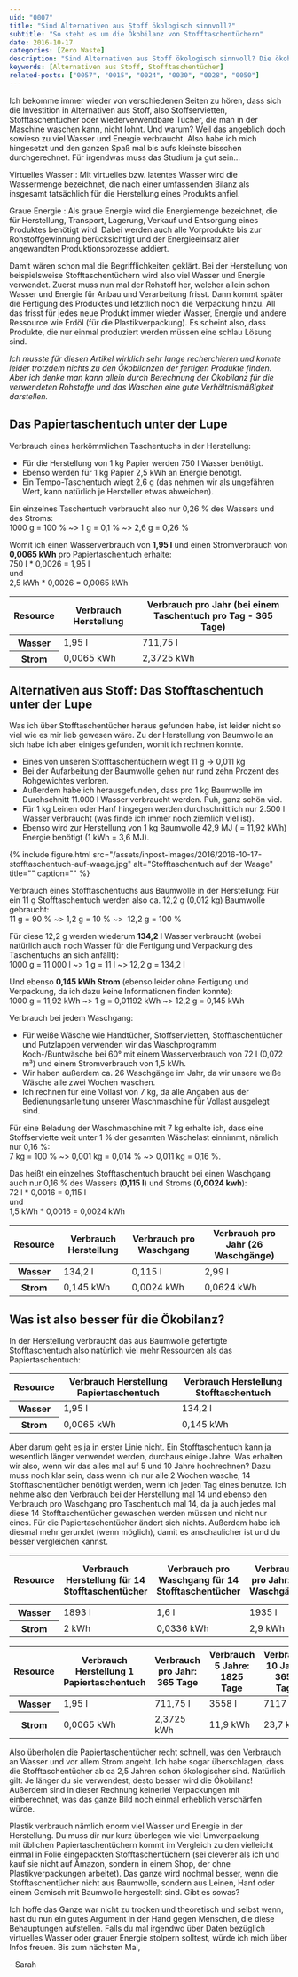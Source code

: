 ```yaml
---
uid: "0007"
title: "Sind Alternativen aus Stoff ökologisch sinnvoll?"
subtitle: "So steht es um die Ökobilanz von Stofftaschentüchern"
date: 2016-10-17
categories: [Zero Waste]
description: "Sind Alternativen aus Stoff ökologisch sinnvoll? Die ökobilanz von Stofftaschentüchern will ich mir hier genauer angucken."
keywords: [Alternativen aus Stoff, Stofftaschentücher]
related-posts: ["0057", "0015", "0024", "0030", "0028", "0050"]
---
```

Ich bekomme immer wieder von verschiedenen Seiten zu hören, dass sich die Investition in Alternativen aus Stoff, also Stoffservietten, Stofftaschentücher oder wiederverwendbare Tücher, die man in der Maschine waschen kann, nicht lohnt. Und warum? Weil das angeblich doch sowieso zu viel Wasser und Energie verbraucht. Also habe ich mich hingesetzt und den ganzen Spaß mal bis aufs kleinste bisschen durchgerechnet. Für irgendwas muss das Studium ja gut sein...
<!--more-->

Virtuelles Wasser
: Mit virtuelles bzw. latentes Wasser wird die Wassermenge bezeichnet, die nach einer umfassenden Bilanz als insgesamt tatsächlich für die Herstellung eines Produkts anfiel.

Graue Energie
: Als graue Energie wird die Energiemenge bezeichnet, die für Herstellung, Transport, Lagerung, Verkauf und Entsorgung eines Produktes benötigt wird. Dabei werden auch alle Vorprodukte bis zur Rohstoffgewinnung berücksichtigt und der Energieeinsatz aller angewandten Produktionsprozesse addiert.

Damit wären schon mal die Begrifflichkeiten geklärt. Bei der Herstellung von beispielsweise Stofftaschentüchern wird also viel Wasser und Energie verwendet. Zuerst muss nun mal der Rohstoff her, welcher allein schon Wasser und Energie für Anbau und Verarbeitung frisst. Dann kommt später die Fertigung des Produktes und letztlich noch die Verpackung hinzu. All das frisst für jedes neue Produkt immer wieder Wasser, Energie und andere Ressource wie Erdöl (für die Plastikverpackung). Es scheint also, dass Produkte, die nur einmal produziert werden müssen eine schlau Lösung sind.

_Ich musste für diesen Artikel wirklich sehr lange recherchieren und konnte leider trotzdem nichts zu den Ökobilanzen der fertigen Produkte finden. Aber ich denke man kann allein durch Berechnung der Ökobilanz für die verwendeten Rohstoffe und das Waschen eine gute Verhältnismäßigkeit darstellen._

## Das Papiertaschentuch unter der Lupe
Verbrauch eines herkömmlichen Taschentuchs in der Herstellung:
- Für die Herstellung von 1 kg Papier werden 750 l Wasser benötigt.
- Ebenso werden für 1 kg Papier 2,5 kWh an Energie benötigt.
- Ein Tempo-Taschentuch wiegt 2,6 g (das nehmen wir als ungefähren Wert, kann natürlich je Hersteller etwas abweichen).

Ein einzelnes Taschentuch verbraucht also nur 0,26 % des Wassers und des Stroms:  
1000 g = 100 % ~> 1 g = 0,1 % ~> 2,6 g = 0,26 %

Womit ich einen Wasserverbrauch von **1,95 l** und einen Stromverbrauch von **0,0065 kWh** pro Papiertaschentuch erhalte:  
750 l * 0,0026 = 1,95 l  
und  
2,5 kWh * 0,0026 = 0,0065 kWh

<table>
  <thead>
    <tr>
      <th>Resource</th>
      <th>Verbrauch Herstellung</th>
      <th>Verbrauch pro Jahr (bei einem Taschentuch pro Tag - 365 Tage)</th>
    </tr>
  </thead>
  <tbody>
    <tr>
      <th>Wasser</th>
      <td data-label="Verbrauch Herstellung">1,95 l</td>
      <td data-label="Verbrauch pro Jahr (bei einem Taschentuch pro Tag - 365 Tage)">711,75 l</td>
    </tr>
    <tr>
      <th>Strom</th>
      <td data-label="Verbrauch Herstellung">0,0065 kWh</td>
      <td data-label="Verbrauch pro Jahr (bei einem Taschentuch pro Tag - 365 Tage)">2,3725 kWh</td>
    </tr>
  </tbody>
</table>

## Alternativen aus Stoff: Das Stofftaschentuch unter der Lupe
Was ich über Stofftaschentücher heraus gefunden habe, ist leider nicht so viel wie es mir lieb gewesen wäre. Zu der Herstellung von Baumwolle an sich habe ich aber einiges gefunden, womit ich rechnen konnte.

- Eines von unseren Stofftaschentüchern wiegt 11 g -> 0,011 kg
- Bei der Aufarbeitung der Baumwolle gehen nur rund zehn Prozent des Rohgewichtes verloren.
- Außerdem habe ich herausgefunden, dass pro 1 kg Baumwolle im Durchschnitt 11.000 l Wasser verbraucht werden. Puh, ganz schön viel.
- Für 1 kg Leinen oder Hanf hingegen werden durchschnittlich nur 2.500 l Wasser verbraucht (was finde ich immer noch ziemlich viel ist).
- Ebenso wird zur Herstellung von 1 kg Baumwolle 42,9 MJ ( = 11,92 kWh) Energie benötigt (1 kWh = 3,6 MJ).

{% include figure.html src="/assets/inpost-images/2016/2016-10-17-stofftaschentuch-auf-waage.jpg" alt="Stofftaschentuch auf der Waage" title="" caption="" %}

Verbrauch eines Stofftaschentuchs aus Baumwolle in der Herstellung:
Für ein 11 g Stofftaschentuch werden also ca. 12,2 g (0,012 kg) Baumwolle gebraucht:  
11 g = 90 % ~> 1,2 g = 10 % ~>  12,2 g = 100 %

Für diese 12,2 g werden wiederum **134,2 l** Wasser verbraucht (wobei natürlich auch noch Wasser für die Fertigung und Verpackung des Taschentuchs an sich anfällt):  
1000 g = 11.000 l ~> 1 g = 11 l ~> 12,2 g = 134,2 l

Und ebenso **0,145 kWh Strom** (ebenso leider ohne Fertigung und Verpackung, da ich dazu keine Informationen finden konnte):  
1000 g = 11,92 kWh ~> 1 g = 0,01192 kWh ~> 12,2 g = 0,145 kWh

Verbrauch bei jedem Waschgang:
- Für weiße Wäsche wie Handtücher, Stoffservietten, Stofftaschentücher und Putzlappen verwenden wir das Waschprogramm Koch-/Buntwäsche bei 60° mit einem Wasserverbrauch von 72 l (0,072 m³) und einem Stromverbrauch von 1,5 kWh.
- Wir haben außerdem ca. 26 Waschgänge im Jahr, da wir unsere weiße Wäsche alle zwei Wochen waschen.
- Ich rechnen für eine Vollast von 7 kg, da alle Angaben aus der Bedienungsanleitung unserer Waschmaschine für Vollast ausgelegt sind.

Für eine Beladung der Waschmaschine mit 7 kg erhalte ich, dass eine Stoffserviette weit unter 1 % der gesamten Wäschelast einnimmt, nämlich nur 0,16 %:  
7 kg = 100 % ~> 0,001 kg = 0,014 % ~> 0,011 kg = 0,16 %.

Das heißt ein einzelnes Stofftaschentuch braucht bei einen Waschgang auch nur 0,16 % des Wassers (**0,115 l**) und Stroms (**0,0024 kwh**):  
72 l * 0,0016 = 0,115 l  
und  
1,5 kWh * 0,0016 = 0,0024 kWh

<table>
  <thead>
    <tr>
      <th>Resource</th>
      <th>Verbrauch Herstellung</th>
      <th>Verbrauch pro Waschgang</th>
      <th>Verbrauch pro Jahr (26 Waschgänge)</th>
    </tr>
  </thead>
  <tbody>
    <tr>
      <th>Wasser</th>
      <td data-label="Verbrauch Herstellung">134,2 l</td>
      <td data-label="Verbrauch pro Waschgang">0,115 l</td>
      <td data-label="Verbrauch pro Jahr (26 Waschgänge)">2,99 l</td>
    </tr>
    <tr>
      <th>Strom</th>
      <td data-label="Verbrauch Herstellung">0,145 kWh</td>
      <td data-label="Verbrauch pro Waschgang">0,0024 kWh</td>
      <td data-label="Verbrauch pro Jahr (26 Waschgänge)">0,0624 kWh</td>
    </tr>
  </tbody>
</table>

## Was ist also besser für die Ökobilanz?
In der Herstellung verbraucht das aus Baumwolle gefertigte Stofftaschentuch also natürlich viel mehr Ressourcen als das Papiertaschentuch:

<table>
  <thead>
    <tr>
      <th>Resource</th>
      <th>Verbrauch Herstellung Papiertaschentuch</th>
      <th>Verbrauch Herstellung Stofftaschentuch</th>
    </tr>
  </thead>
  <tbody>
    <tr>
      <th>Wasser</th>
      <td data-label="Verbrauch Herstellung Papiertaschentuch">1,95 l</td>
      <td data-label="Verbrauch Herstellung Stofftaschentuch">134,2 l</td>
    </tr>
    <tr>
      <th>Strom</th>
      <td data-label="Verbrauch Herstellung Papiertaschentuch">0,0065 kWh</td>
      <td data-label="Verbrauch Herstellung Stofftaschentuch">0,145 kWh</td>
    </tr>
  </tbody>
</table>

Aber darum geht es ja in erster Linie nicht. Ein Stofftaschentuch kann ja wesentlich länger verwendet werden, durchaus einige Jahre. Was erhalten wir also, wenn wir das alles mal auf 5 und 10 Jahre hochrechnen? Dazu muss noch klar sein, dass wenn ich nur alle 2 Wochen wasche, 14 Stofftaschentücher benötigt werden, wenn ich jeden Tag eines benutze. Ich nehme also den Verbrauch bei der Herstellung mal 14 und ebenso den Verbrauch pro Waschgang pro Taschentuch mal 14, da ja auch jedes mal diese 14 Stofftaschentücher gewaschen werden müssen und nicht nur eines. Für die Papiertaschentücher ändert sich nichts. Außerdem habe ich diesmal mehr gerundet (wenn möglich), damit es anschaulicher ist und du besser vergleichen kannst.

<table>
  <thead>
    <tr>
      <th>Resource</th>
      <th>Verbrauch Herstellung für 14 Stofftaschentücher</th>
      <th>Verbrauch pro Waschgang für 14 Stofftaschentücher</th>
      <th>Verbrauch pro Jahr: 26 Waschgänge</th>
      <th>Verbrauch 5 Jahre: 130 Waschgänge</th>
      <th>Verbrauch 10 Jahre: 260 Waschgänge</th>
    </tr>
  </thead>
  <tbody>
    <tr>
      <th>Wasser</th>
      <td data-label="Verbrauch Herstellung für 14 Stofftaschentücher">1893 l</td>
      <td data-label="Verbrauch pro Waschgang für 14 Stofftaschentücher">1,6 l</td>
      <td data-label="Verbrauch pro Jahr: 26 Waschgänge">1935 l</td>
      <td data-label="Verbrauch 5 Jahre: 130 Waschgänge">2101 l</td>
      <td data-label="Verbrauch 10 Jahre: 260 Waschgänge">2309 l</td>
    </tr>
    <tr>
      <th>Strom</th>
      <td data-label="Verbrauch Herstellung für 14 Stofftaschentücher">2 kWh</td>
      <td data-label="Verbrauch pro Waschgang für 14 Stofftaschentücher">0,0336 kWh</td>
      <td data-label="Verbrauch pro Jahr: 26 Waschgänge">2,9 kWh</td>
      <td data-label="Verbrauch 5 Jahre: 130 Waschgänge">6,4 kWh</td>
      <td data-label="Verbrauch 10 Jahre: 260 Waschgänge">10,7 kWh</td>
    </tr>
  </tbody>
</table>

<table>
  <thead>
    <tr>
      <th>Resource</th>
      <th>Verbrauch Herstellung 1 Papiertaschentuch</th>
      <th>Verbrauch pro Jahr: 365 Tage</th>
      <th>Verbrauch 5 Jahre: 1825 Tage</th>
      <th>Verbrauch 10 Jahre: 3650 Tage</th>
    </tr>
  </thead>
  <tbody>
    <tr>
      <th>Wasser</th>
      <td data-label="Verbrauch Herstellung 1 Papiertaschentuch">1,95 l</td>
      <td data-label="Verbrauch pro Jahr: 365 Tage">711,75 l</td>
      <td data-label="Verbrauch 5 Jahre: 1825 Tage">3558 l</td>
      <td data-label="Verbrauch 10 Jahre: 3650 Tage">7117 l</td>
    </tr>
    <tr>
      <th>Strom</th>
      <td data-label="Verbrauch Herstellung 1 Papiertaschentuch">0,0065 kWh</td>
      <td data-label="Verbrauch pro Jahr: 365 Tage">2,3725 kWh</td>
      <td data-label="Verbrauch 5 Jahre: 1825 Tage">11,9 kWh</td>
      <td data-label="Verbrauch 10 Jahre: 3650 Tage">23,7 kWh</td>
    </tr>
  </tbody>
</table>

Also überholen die Papiertaschentücher recht schnell, was den Verbrauch an Wasser und vor allem Strom angeht. Ich habe sogar überschlagen, dass die Stofftaschentücher ab ca 2,5 Jahren schon ökologischer sind. Natürlich gilt: Je länger du sie verwendest, desto besser wird die Ökobilanz! Außerdem sind in dieser Rechnung keinerlei Verpackungen mit einberechnet, was das ganze Bild noch einmal erheblich verschärfen würde.

Plastik verbrauch nämlich enorm viel Wasser und Energie in der Herstellung. Du muss dir nur kurz überlegen wie viel Umverpackung mit üblichen Papiertaschentüchern kommt im Vergleich zu den vielleicht einmal in Folie eingepackten Stofftaschentüchern (sei cleverer als ich und kauf sie nicht auf Amazon, sondern in einem Shop, der ohne Plastikverpackungen arbeitet). Das ganze wird nochmal besser, wenn die Stofftaschentücher nicht aus Baumwolle, sondern aus Leinen, Hanf oder einem Gemisch mit Baumwolle hergestellt sind. Gibt es sowas?  

Ich hoffe das Ganze war nicht zu trocken und theoretisch und selbst wenn, hast du nun ein gutes Argument in der Hand gegen Menschen, die diese Behauptungen aufstellen. Falls du mal irgendwo über Daten bezüglich virtuelles Wasser oder grauer Energie stolpern solltest, würde ich mich über Infos freuen. Bis zum nächsten Mal,

\- Sarah

